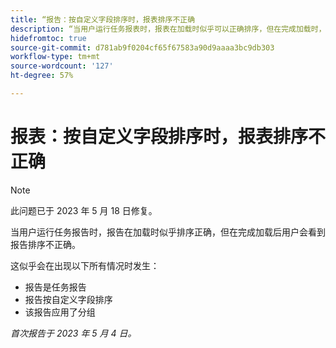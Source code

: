```yaml
---
title: “报告：按自定义字段排序时，报表排序不正确
description: “当用户运行任务报表时，报表在加载时似乎可以正确排序，但在完成加载时，用户会发现报表未正确排序。
hidefromtoc: true
source-git-commit: d781ab9f0204cf65f67583a90d9aaaa3bc9db303
workflow-type: tm+mt
source-wordcount: '127'
ht-degree: 57%

---
```



# 报表：按自定义字段排序时，报表排序不正确

>[!NOTE]
>
>此问题已于 2023 年 5 月 18 日修复。

当用户运行任务报告时，报告在加载时似乎排序正确，但在完成加载后用户会看到报告排序不正确。

这似乎会在出现以下所有情况时发生：

* 报告是任务报告
* 报告按自定义字段排序
* 该报告应用了分组

_首次报告于 2023 年 5 月 4 日。_


